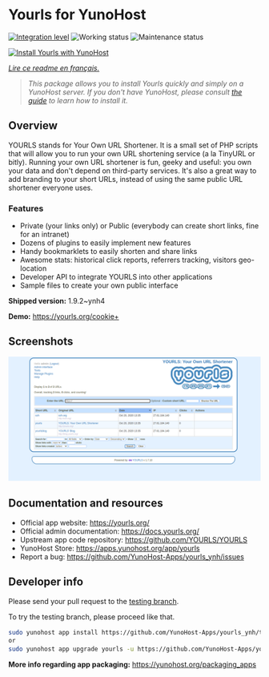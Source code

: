 <!--
N.B.: This README was automatically generated by https://github.com/YunoHost/apps/tree/master/tools/readme_generator
It shall NOT be edited by hand.
-->

# Yourls for YunoHost

[![Integration level](https://dash.yunohost.org/integration/yourls.svg)](https://dash.yunohost.org/appci/app/yourls) ![Working status](https://ci-apps.yunohost.org/ci/badges/yourls.status.svg) ![Maintenance status](https://ci-apps.yunohost.org/ci/badges/yourls.maintain.svg)

[![Install Yourls with YunoHost](https://install-app.yunohost.org/install-with-yunohost.svg)](https://install-app.yunohost.org/?app=yourls)

*[Lire ce readme en français.](./README_fr.md)*

> *This package allows you to install Yourls quickly and simply on a YunoHost server.
If you don't have YunoHost, please consult [the guide](https://yunohost.org/#/install) to learn how to install it.*

## Overview

YOURLS stands for Your Own URL Shortener. It is a small set of PHP scripts that will allow you to run your own URL shortening service (a la TinyURL or bitly).
Running your own URL shortener is fun, geeky and useful: you own your data and don't depend on third-party services. It's also a great way to add branding to your short URLs, instead of using the same public URL shortener everyone uses.

### Features

- Private (your links only) or Public (everybody can create short links, fine for an intranet)
- Dozens of plugins to easily implement new features
- Handy bookmarklets to easily shorten and share links
- Awesome stats: historical click reports, referrers tracking, visitors geo-location
- Developer API to integrate YOURLS into other applications
- Sample files to create your own public interface


**Shipped version:** 1.9.2~ynh4

**Demo:** https://yourls.org/cookie+

## Screenshots

![Screenshot of Yourls](./doc/screenshots/p4.png)

## Documentation and resources

* Official app website: <https://yourls.org/>
* Official admin documentation: <https://docs.yourls.org/>
* Upstream app code repository: <https://github.com/YOURLS/YOURLS>
* YunoHost Store: <https://apps.yunohost.org/app/yourls>
* Report a bug: <https://github.com/YunoHost-Apps/yourls_ynh/issues>

## Developer info

Please send your pull request to the [testing branch](https://github.com/YunoHost-Apps/yourls_ynh/tree/testing).

To try the testing branch, please proceed like that.

``` bash
sudo yunohost app install https://github.com/YunoHost-Apps/yourls_ynh/tree/testing --debug
or
sudo yunohost app upgrade yourls -u https://github.com/YunoHost-Apps/yourls_ynh/tree/testing --debug
```

**More info regarding app packaging:** <https://yunohost.org/packaging_apps>